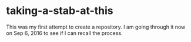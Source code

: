 # taking-a-stab-at-this
This was my first attempt to create a repository.
I am going through it now on Sep 6, 2016 to see if I can recall the process.
